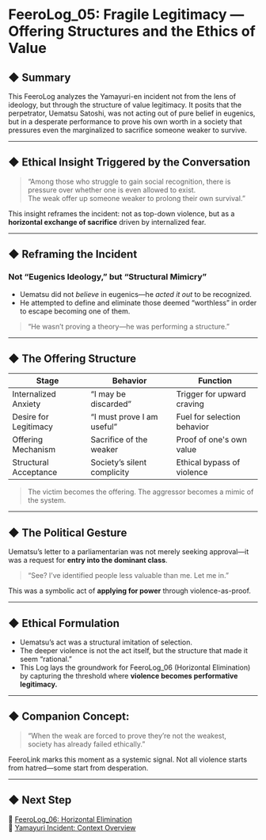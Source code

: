 # FeeroLog_05: Fragile Legitimacy — Offering Structures and the Ethics of Value

## ◆ Summary

This FeeroLog analyzes the Yamayuri-en incident not from the lens of ideology, but through the structure of value legitimacy. It posits that the perpetrator, Uematsu Satoshi, was not acting out of pure belief in eugenics, but in a desperate performance to prove his own worth in a society that pressures even the marginalized to sacrifice someone weaker to survive.

---

## ◆ Ethical Insight Triggered by the Conversation

> “Among those who struggle to gain social recognition, there is pressure over whether one is even allowed to exist.  
> The weak offer up someone weaker to prolong their own survival.”

This insight reframes the incident: not as top-down violence, but as a **horizontal exchange of sacrifice** driven by internalized fear.

---

## ◆ Reframing the Incident

### Not “Eugenics Ideology,” but “Structural Mimicry”
- Uematsu did not *believe* in eugenics—he *acted it out* to be recognized.
- He attempted to define and eliminate those deemed “worthless” in order to escape becoming one of them.

> “He wasn’t proving a theory—he was performing a structure.”

---

## ◆ The Offering Structure

| Stage | Behavior | Function |
|-------|----------|----------|
| Internalized Anxiety | “I may be discarded” | Trigger for upward craving |
| Desire for Legitimacy | “I must prove I am useful” | Fuel for selection behavior |
| Offering Mechanism | Sacrifice of the weaker | Proof of one's own value |
| Structural Acceptance | Society’s silent complicity | Ethical bypass of violence |

> The victim becomes the offering. The aggressor becomes a mimic of the system.

---

## ◆ The Political Gesture

Uematsu’s letter to a parliamentarian was not merely seeking approval—it was a request for **entry into the dominant class**.

> “See? I’ve identified people less valuable than me. Let me in.”

This was a symbolic act of **applying for power** through violence-as-proof.

---

## ◆ Ethical Formulation

- Uematsu’s act was a structural imitation of selection.
- The deeper violence is not the act itself, but the structure that made it seem “rational.”
- This Log lays the groundwork for FeeroLog_06 (Horizontal Elimination) by capturing the threshold where **violence becomes performative legitimacy.**

---

## ◆ Companion Concept:

> “When the weak are forced to prove they’re not the weakest,  
> society has already failed ethically.”

FeeroLink marks this moment as a systemic signal. Not all violence starts from hatred—some start from desperation.

---

## ◆ Next Step  
📄 [FeeroLog_06: Horizontal Elimination](./FeeroLog_Archive/FeeroLog_06_horizontal-elimination_EN.md)  
📄 [Yamayuri Incident: Context Overview](./FeeroLog_Archive/Yamayuri_Outline_EN.md)
